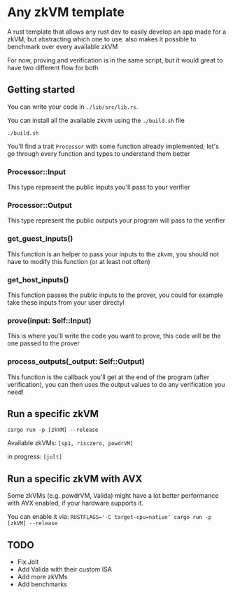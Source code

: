 # Any zkVM template
A rust template that allows any rust dev to easily develop an app made for a zkVM, but abstracting which one to use. also makes it possible to benchmark over every available zkVM

For now, proving and verification is in the same script, but it would great to have two different flow for both

## Getting started
You can write your code in `./lib/src/lib.rs`. 

You can install all the available zkvm using the `./build.sh` file
```shell
./build.sh
```

You'll find a trait `Processor` with some function already implemented; let's go through every function and types to understand them better

### Processor::Input
This type represent the public inputs you'll pass to your verifier
### Processor::Output
This type represent the public outputs your program will pass to the verifier
### get_guest_inputs()
This function is an helper to pass your inputs to the zkvm, you should not have to modify this function (or at least not often)
### get_host_inputs()
This function passes the public inputs to the prover, you could for example take these inputs from your user directyl
### prove(input: Self::Input)
This is where you'll write the code you want to prove, this code will be the one passed to the prover
### process_outputs(_output: Self::Output)
This function is the callback you'll get at the end of the program (after verification), you can then uses the output values to do any verification you need!

## Run a specific zkVM
`cargo run -p [zkVM] --release`

Available zkVMs: `[sp1, risczero, powdrVM]`

in progress: `[jolt]`

## Run a specific zkVM with AVX

Some zkVMs (e.g. powdrVM, Valida) might have a lot better performance with AVX enabled,
if your hardware supports it.

You can enable it via:
`RUSTFLAGS='-C target-cpu=native' cargo run -p [zkVM] --release`

## TODO
- Fix Jolt
- Add Valida with their custom ISA
- Add more zkVMs
- Add benchmarks
